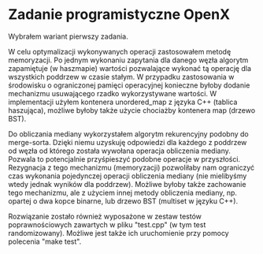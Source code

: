 # Zadanie programistyczne OpenX

Wybrałem wariant pierwszy zadania. 

W celu optymalizacji wykonywanych operacji zastosowałem metodę memoryzacji. Po jednym wykonaniu zapytania dla danego węzła algorytm zapamiętuje (w haszmapie) wartości pozwalające wykonać tą operację dla wszystkich poddrzew w czasie stałym. W przypadku zastosowania w środowisku o ograniczonej pamięci operacyjnej konieczne byłoby dodanie mechanizmu usuwającego rzadko wykorzystywane wartości. W implementacji użyłem kontenera unordered_map z języka C++ (tablica haszująca), możliwe byłoby także użycie chociażby kontenera map (drzewo BST). 

Do obliczania mediany wykorzystałem algorytm rekurencyjny podobny do merge-sorta. Dzięki niemu uzyskuję odpowiedzi dla każdego z poddrzew od węzła od którego została wywołana operacja obliczenia mediany. Pozwala to potencjalnie przyśpieszyć podobne operacje w przyszłości. Rezygnacja z tego mechanizmu (memoryzacji) pozwoliłaby nam ograniczyć czas wykonania pojedynczej operacji obliczenia mediany (nie mielibyśmy wtedy jednak wyników dla poddrzew). Możliwe byłoby także zachowanie tego mechanizmu, ale z użyciem innej metody obliczenia mediany, np. opartej o dwa kopce binarne, lub drzewo BST (multiset w języku C++).

Rozwiązanie zostało również wyposażone w zestaw testów poprawnościowych zawartych w pliku "test.cpp" (w tym test randomizowany). Możliwe jest także ich uruchomienie przy pomocy polecenia "make test".